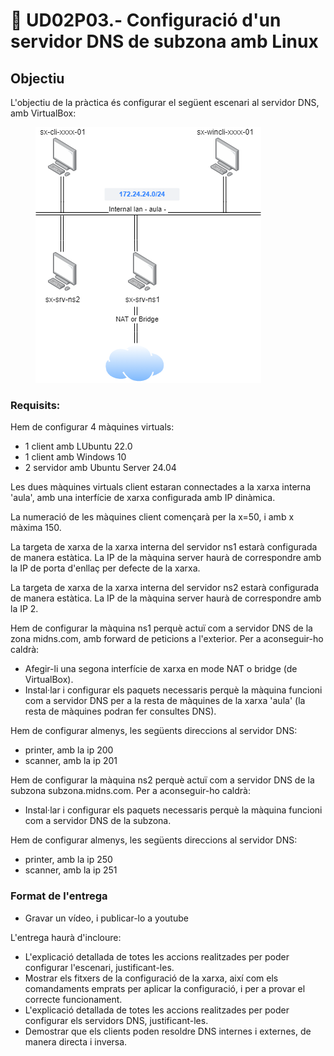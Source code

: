 # 📎 UD02P03.- Configuració d'un servidor DNS de subzona amb Linux

## Objectiu

L'objectiu de la pràctica és configurar el següent escenari al servidor DNS, amb VirtualBox:

<figure><img src="../.gitbook/assets/actividad dns zona secundaria.png" alt=""><figcaption></figcaption></figure>

### Requisits:

Hem de configurar 4 màquines virtuals:

* 1 client amb LUbuntu 22.0
* 1 client amb Windows 10
* 2 servidor amb Ubuntu Server 24.04

Les dues màquines virtuals client estaran connectades a la xarxa interna 'aula', amb una interfície de xarxa configurada amb IP dinàmica.&#x20;

La numeració de les màquines client començarà per la x=50, i amb x màxima 150.

La targeta de xarxa de la xarxa interna del servidor ns1 estarà configurada de manera estàtica. La IP de la màquina server haurà de correspondre amb la IP de porta d'enllaç per defecte de la xarxa.

La targeta de xarxa de la xarxa interna del servidor ns2 estarà configurada de manera estàtica. La IP de la màquina server haurà de correspondre amb la IP 2.

Hem de configurar la màquina ns1 perquè actuï com a servidor DNS de la zona midns.com, amb forward de peticions a l'exterior.  Per a aconseguir-ho caldrà:

* Afegir-li una segona interfície de xarxa en mode NAT o bridge (de VirtualBox).
* Instal·lar i configurar els paquets necessaris perquè la màquina funcioni com a servidor DNS per a la resta de màquines de la xarxa 'aula' (la resta de màquines podran fer consultes DNS).&#x20;

Hem de configurar almenys, les següents direccions al servidor DNS:

* printer, amb la ip 200
* scanner, amb la ip 201

Hem de configurar la màquina ns2 perquè actuï com a servidor DNS de la subzona subzona.midns.com.  Per a aconseguir-ho caldrà:

* Instal·lar i configurar els paquets necessaris perquè la màquina funcioni com a servidor DNS de la subzona.&#x20;

Hem de configurar almenys, les següents direccions al servidor DNS:

* printer, amb la ip 250
* scanner, amb la ip 251

### Format de l'entrega

* Gravar un vídeo, i publicar-lo a youtube

L'entrega haurà d'incloure:

* L'explicació detallada de totes les accions realitzades per poder configurar l'escenari, justificant-les.
* Mostrar els fitxers de la configuració de la xarxa, així com els comandaments emprats per aplicar la configuració, i per a provar el correcte funcionament.
* L'explicació detallada de totes les accions realitzades per poder configurar els servidors DNS, justificant-les.
* Demostrar que els clients poden resoldre DNS internes i externes, de manera directa i inversa.
